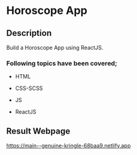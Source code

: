 
# Horoscope App

## Description

Build a Horoscope App using ReactJS.

### Following topics have been covered;

- HTML

- CSS-SCSS

- JS

- ReactJS

## Result Webpage
https://main--genuine-kringle-68baa9.netlify.app



